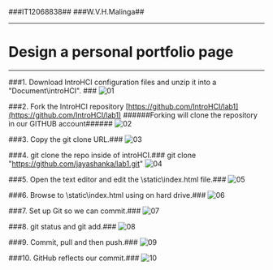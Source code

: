 ###IT12068838##
###W.V.H.Malinga##

----------


# Design a personal portfolio page #
------------------------------------------

###1. Download IntroHCI configuration files and unzip it into a "Document\introHCI". ###
![01](https://scontent-fra3-1.xx.fbcdn.net/hphotos-xpt1/v/t1.0-9/11698639_969115959800675_6328790189069575120_n.jpg?oh=e2f1f0a43ec4be63ea3dab04d5caf56d&oe=564C24F6)

###2. Fork the IntroHCI repository [https://github.com/IntroHCI/lab1](https://github.com/IntroHCI/lab1)
######Forking will clone the repository in our GITHUB account######
![02](https://scontent-fra3-1.xx.fbcdn.net/hphotos-xpf1/v/t1.0-9/11012852_969116009800670_6122011236403013768_n.jpg?oh=aa1215d65326ed95a4a7cf23dc6217ed&oe=5610D929)

###3. Copy the git clone URL.###
![03](https://scontent-fra3-1.xx.fbcdn.net/hphotos-xft1/v/t1.0-9/11800118_969116039800667_8083400342219647605_n.jpg?oh=7aa828478f3543ee8f6649df3b436600&oe=564A584B)

###4. git clone the repo inside of introHCI.###
git clone "https://github.com/jayashanka/lab1.git"
![04](https://scontent-fra3-1.xx.fbcdn.net/hphotos-xpf1/v/t1.0-9/11011683_969116056467332_2552052148484163314_n.jpg?oh=945d7525ff22cf9d0e8e011f823a92bd&oe=560EA087)

###5. Open the text editor and edit the \static\index.html file.###
![05](https://scontent-fra3-1.xx.fbcdn.net/hphotos-xpt1/v/t1.0-9/11694931_969116069800664_1378644491156885591_n.jpg?oh=e833b1c4d70d4441efe4820903f1e56c&oe=56440A1B)

###6. Browse to \static\index.html using on hard drive.###
![06](https://scontent-fra3-1.xx.fbcdn.net/hphotos-xtp1/v/t1.0-9/11241018_969116086467329_5641236600597223405_n.jpg?oh=77d9844befa9a74197beed3e5699b3a6&oe=561361B0)

###7. Set up Git so we can commit.###
![07](https://scontent-fra3-1.xx.fbcdn.net/hphotos-xtp1/v/t1.0-9/11703132_969116109800660_7653011053343424675_n.jpg?oh=bf1a347ced5f4c4c5d884b5b52ba1b2e&oe=563F4F28)

###8. git status and git add.###
![08](https://scontent-fra3-1.xx.fbcdn.net/hphotos-xft1/v/t1.0-9/11811519_969116123133992_7074550617743308583_n.jpg?oh=6484f0a2d1df755b5f8cb0699d7dec4b&oe=5649E0FF)

###9. Commit, pull and then push.###
![09](https://scontent-fra3-1.xx.fbcdn.net/hphotos-xpf1/v/t1.0-9/18405_969116129800658_7506791344115939950_n.jpg?oh=1bd9d564e5eff5670ecf0b0a56897d1d&oe=564C126E)

###10. GitHub reflects our commit.###
![10](https://scontent-fra3-1.xx.fbcdn.net/hphotos-xtf1/v/t1.0-9/11693940_969116166467321_4555397030224271402_n.jpg?oh=084bc85a898cec717f045858d4c728b5&oe=56550E22)